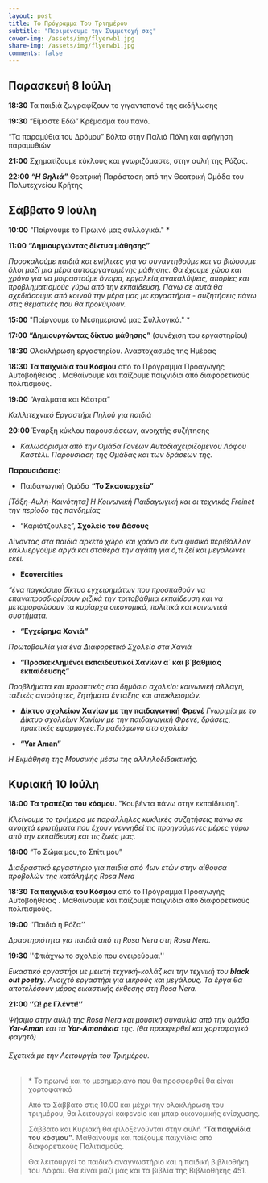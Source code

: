 ```yaml
---
layout: post
title: Το Πρόγραμμα Του Τριημέρου
subtitle: "Περιμένουμε την Συμμετοχή σας"
cover-img: /assets/img/flyerwb1.jpg
share-img: /assets/img/flyerwb1.jpg
comments: false
---
```

## Παρασκευή 8 Ιούλη 

**18:30**  Τα παιδιά ζωγραφίζουν το γιγαντοπανό της εκδήλωσης

**19:30**  “Είµαστε Εδώ” Κρέµασµα του πανό.

“Τα παραµύθια του Δρόµου” Βόλτα στην Παλιά Πόλη και αφήγηση παραµυθιών


**21:00**  Σχηµατίζουµε κύκλους και γνωριζόµαστε, στην αυλή της Ρόζας.

**22:00** _**“Η Θηλιά”**_ Θεατρική Παράσταση από την Θεατρική Οµάδα του Πολυτεχνείου Κρήτης

## Σάββατο 9 Ιούλη

**10:00**  "Παίρνουµε το Πρωινό µας συλλογικά." \*

**11:00**  **“Δηµιουργώντας δίκτυα µάθησης”**

_Προσκαλούµε παιδιά και ενήλικες για να συναντηθούµε και να βιώσουµε όλοι µαζί_
_µια µέρα αυτοοργανωµένης µάθησης._ 
_Θα έχουµε χώρο και χρόνο για να µοιραστούµε όνειρα, εργαλεία,ανακαλύψεις, απορίες_
_και προβληµατισµούς γύρω από την εκπαίδευση._
_Πάνω σε αυτά θα σχεδιάσουµε από κοινού την µέρα µας µε εργαστήρια - συζητήσεις πάνω_
_στις θεµατικές που θα προκύψουν._


**15:00**  "Παίρνουµε το Μεσηµεριανό µας Συλλογικά." \*

**17:00**  **“Δηµιουργώντας δίκτυα µάθησης”** (συνέχιση του εργαστηρίου)

**18:30** Ολοκλήρωση εργαστηρίου. Αναστοχασµός της Ηµέρας

**18:30** **Τα παιχνιδια του Κόσμου** από το Πρόγραμμα Προαγωγής Αυτοβοήθειας . Μαθαίνουμε και παίζουμε παιχνιδια από διαφορετικούς πολιτισμούς.

**19:00** “Αγάλµατα και Κάστρα”

_Καλλιτεχνικό Εργαστήρι Πηλού για παιδιά_

**20:00**  Έναρξη κύκλου παρουσιάσεων, ανοιχτής συζήτησης

- _Καλωσόρισµα από την Οµάδα Γονέων Αυτοδιαχειριζόµενου Λόφου Καστέλι._
_Παρουσίαση της Οµάδας και των δράσεων της._

**Παρουσιάσεις:**
- Παιδαγωγική Οµάδα **“Το Σκασιαρχείο”**

_\[Τάξη-Αυλή-Κοινότητα\] Η Κοινωνική Παιδαγωγική και οι τεχνικές Freinet την περίοδο της πανδημίας_


- “Καριάτζουλες”, **Σχολείο του Δάσους** 

_Δίνοντας στα παιδιά αρκετό χώρο και χρόνο σε ένα φυσικό περιβάλλον καλλιεργούµε αργά και_
_σταθερά την αγάπη για ό,τι ζεί και µεγαλώνει εκεί._


- **Ecovercities**

_“ένα παγκόσµιο δίκτυο εγχειρηµάτων που προσπαθούν να επαναπροσδιορίσουν ριζικά την_
   _τριτοβάθµια εκπαίδευση και να µεταµορφώσουν τα κυρίαρχα οικονοµικά, πολιτικά και_ 
   _κοινωνικά συστήµατα._


- **“Εγχείρηµα Χανιά”**

_Πρωτοβουλία για ένα Διαφορετικό Σχολείο στα Χανιά_


- **“Προσκεκληµένοι εκπαιδευτικοί Χανίων α΄ και β΄βαθµιας εκπαίδευσης”**

_Προβλήµατα και προοπτικές στο δηµόσιο σχολείο: κοινωνική αλλαγή, ταξικές ανισότητες, ζητήµατα ένταξης και αποκλεισµών._

- **Δίκτυο σχολείων Χανίων με την παιδαγωγική Φρενέ**
_Γνωριμία με το Δίκτυο σχολείων Χανίων με την παιδαγωγική Φρενέ, δράσεις, πρακτικές εφαρμογές.Το ραδιόφωνο στο σχολείο_

- **“Yar Aman”**

_Η Εκμάθηση της Μουσικής μέσω της αλληλοδιδακτικής._



## Κυριακή 10 Ιούλη

**18:00**  **Τα τραπέζια του κόσμου.** "Κουβέντα πάνω στην εκπαίδευση".

_Κλείνουµε το τριήµερο µε παράλληλες κυκλικές συζητήσεις πάνω σε ανοιχτά ερωτήµατα που έχουν γεννηθεί_
_τις προηγούµενες µέρες γύρω από την εκπαίδευση και τις ζωές µας._

**18:00**  “Το Σώµα µου,το Σπίτι µου”

_Διαδραστικό εργαστήριο για παιδιά από 4ων ετών στην αίθουσα προβολών της κατάληψης Rosa Nera_

**18:30** **Τα παιχνιδια του Κόσμου** από το Πρόγραμμα Προαγωγής Αυτοβοήθειας . Μαθαίνουμε και παίζουμε παιχνιδια από διαφορετικούς πολιτισμούς.

**19:00** ‘ʼΠαιδιά η Ρόζαʼʼ

_Δραστηριότητα για παιδιά από τη Rosa Nera στη Rosa Nera._

**19:30** ''Φτιάχνω το σχολείο που ονειρεύοµαι''

_Εικαστικό εργαστήρι µε µεικτή τεχνική-κολάζ και την τεχνική του **black out poetry**._
_Ανοιχτό εργαστήρι για µικρούς και µεγάλους. Τα έργα θα αποτελέσουν µέρος εικαστικής έκθεσης_
_στη Rosa Νera._

**21:00 ‘ʼΩ! ρε Γλέντι!ʼʼ**

_Ψήσιµο στην αυλή της Rosa Nera και µουσική συναυλία από την οµάδα **Yar-Αman** και τα **Yar-Amanάκια** της._
_(θα προσφερθεί και χορτοφαγικό φαγητό)_

###### Σχετικά με την Λειτουργία του Τριημέρου.

> \* Το πρωινό και το μεσημεριανό που θα προσφερθεί θα είναι χορτοφαγικό
> 
>Από το Σάββατο στις 10.00 και µέχρι την ολοκλήρωση του τριηµέρου, θα
>λειτουργεί καφενείο και µπαρ οικονοµικής ενίσχυσης.
>
>Σάββατο και Κυριακή θα φιλοξενούνται στην αυλή **“Τα παιχνίδια του
>κόσµου”**. Μαθαίνουµε και παίζουµε παιχνίδια από διαφορετικούς Πολιτισµούς.
>
> Θα λειτουργεί το παιδικό αναγνωστήριο και η παιδική βιβλιοθήκη του Λόφου.
> Θα είναι µαζί µας και τα βιβλία της Βιβλιοθήκης 451.
